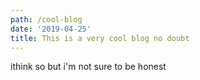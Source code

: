 ```yaml
---
path: /cool-blog
date: '2019-04-25'
title: This is a very cool blog no doubt
---
```

ithink so but i'm not sure to be honest
